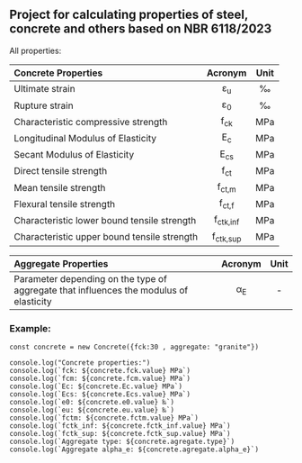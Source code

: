 ## Project for calculating properties of steel, concrete and others based on NBR 6118/2023

All properties:

| Concrete Properties                                                      | Acronym               | Unit    |
| :---                                                                     | :---:                 | :---:   |
| Ultimate strain                                                           | &epsilon;<sub>u</sub> | ‰       |
| Rupture strain                                                            | &epsilon;<sub>0</sub> | ‰       |
| Characteristic compressive strength                                       | f<sub>ck</sub>        | MPa     |
| Longitudinal Modulus of Elasticity                                        | E<sub>c</sub>         | MPa     |
| Secant Modulus of Elasticity                                              | E<sub>cs</sub>        | MPa     |
| Direct tensile strength                                                   | f<sub>ct</sub>        | MPa     |
| Mean tensile strength                                                     | f<sub>ct,m</sub>      | MPa     |
| Flexural tensile strength                                                 | f<sub>ct,f</sub>      | MPa     |
| Characteristic lower bound tensile strength                               | f<sub>ctk,inf</sub>   | MPa     |
| Characteristic upper bound tensile strength                               | f<sub>ctk,sup</sub>   | MPa     |




| Aggregate Properties                                                                   | Acronym               | Unit    |
| :---                                                                                   | :---:                 | :---:   |
| Parameter depending on the type of aggregate that influences the modulus of elasticity | α<sub>E</sub>         | -       |


### Example:

```
const concrete = new Concrete({fck:30 , aggregate: "granite"})

console.log("Concrete properties:")
console.log(`fck: ${concrete.fck.value} MPa`)
console.log(`fcm: ${concrete.fcm.value} MPa`)
console.log(`Ec: ${concrete.Ec.value} MPa`)
console.log(`Ecs: ${concrete.Ecs.value} MPa`)
console.log(`e0: ${concrete.e0.value} ‰`)
console.log(`eu: ${concrete.eu.value} ‰`)
console.log(`fctm: ${concrete.fctm.value} MPa`)
console.log(`fctk_inf: ${concrete.fctk_inf.value} MPa`)
console.log(`fctk_sup: ${concrete.fctk_sup.value} MPa`)
console.log(`Aggregate type: ${concrete.agregate.type}`)
console.log(`Aggregate alpha_e: ${concrete.agregate.alpha_e}`)
```


